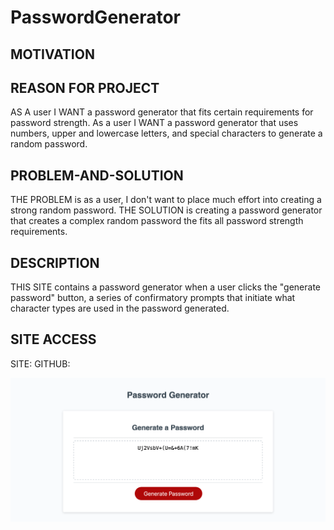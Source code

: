 # PasswordGenerator

## MOTIVATION

## REASON FOR PROJECT

AS A user I WANT a password generator that fits certain requirements for password strength. As a user I WANT a password generator that uses numbers, upper and lowercase letters, and special characters to generate a random password.
## PROBLEM-AND-SOLUTION

THE PROBLEM is as a user, I don't want to place much effort into creating a strong random password. THE SOLUTION is creating a password generator that creates a complex random password the fits all password strength requirements.

## DESCRIPTION

THIS SITE contains a password generator when a user clicks the "generate password" button, a series of confirmatory prompts that initiate what character types are used in the password generated.

## SITE ACCESS
SITE:
GITHUB:

![Alt text](image.png)